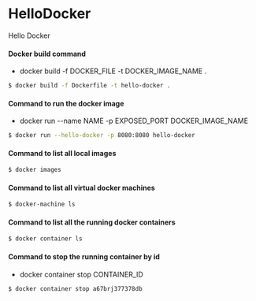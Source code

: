 # HelloDocker
Hello Docker

#### Docker build command
* docker build -f DOCKER_FILE -t DOCKER_IMAGE_NAME .

```sh
$ docker build -f Dockerfile -t hello-docker .
```

#### Command to run the docker image
* docker run --name NAME -p EXPOSED_PORT DOCKER_IMAGE_NAME

```sh
$ docker run --hello-docker -p 8080:8080 hello-docker
```

#### Command to list all local images

```sh
$ docker images
```

#### Command to list all virtual docker machines

```sh
$ docker-machine ls
```

#### Command to list all the running docker containers

```sh
$ docker container ls
```

#### Command to stop the running container by id
* docker container stop CONTAINER_ID

```sh
$ docker container stop a67brj377378db
```